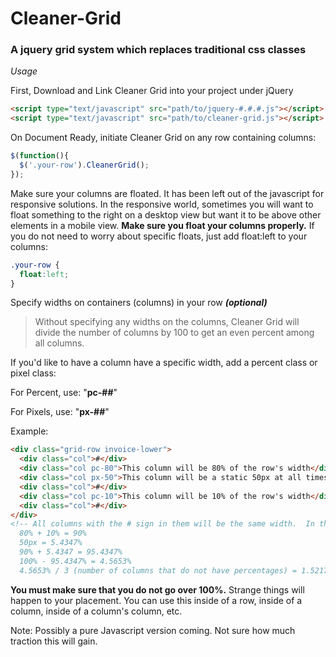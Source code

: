 # Cleaner-Grid
### A jquery grid system which replaces traditional css classes

_Usage_

First, Download and Link Cleaner Grid into your project under jQuery
```HTML
<script type="text/javascript" src="path/to/jquery-#.#.#.js"></script>
<script type="text/javascript" src="path/to/cleaner-grid.js"></script>
```
On Document Ready, initiate Cleaner Grid on any row containing columns:
```javascript  
$(function(){
  $('.your-row').CleanerGrid();
});
```

Make sure your columns are floated.  It has been left out of the javascript for responsive solutions.  In the responsive world, sometimes you will want to float something to the right on a desktop view but want it to be above other elements in a mobile view.  **Make sure you float your columns properly.** If you do not need to worry about specific floats, just add float:left to your columns:

```css
.your-row {
  float:left;
}
```

Specify widths on containers (columns) in your row **_(optional)_**

> Without specifying any widths on the columns, Cleaner Grid will divide the number of columns by 100 to get an even percent among all columns.

If you'd like to have a column have a specific width, add a percent class or pixel class:

For Percent, use: "**pc-##**"

For Pixels, use: "**px-##**"

Example:
```HTML
<div class="grid-row invoice-lower">
  <div class="col">#</div>
  <div class="col pc-80">This column will be 80% of the row's width</div>
  <div class="col px-50">This column will be a static 50px at all times</div>
  <div class="col">#</div>
  <div class="col pc-10">This column will be 10% of the row's width</div>
  <div class="col">#</div>
</div>
<!-- All columns with the # sign in them will be the same width.  In this case, each of those columns will be 1.52174% assuming the grid-row is 920px wide.  
  80% + 10% = 90%
  50px = 5.4347%
  90% + 5.4347 = 95.4347%
  100% - 95.4347% = 4.5653%
  4.5653% / 3 (number of columns that do not have percentages) = 1.52174% --> 
```

**You must make sure that you do not go over 100%.** Strange things will happen to your placement.  You can use this inside of a row, inside of a column, inside of a column's column, etc. 

Note: Possibly a pure Javascript version coming.  Not sure how much traction this will gain.
